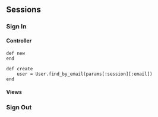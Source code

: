 ## Sessions

### Sign In

#### Controller

	def new
	end

	def	create
		user = User.find_by_email(params[:session][:email])
	end

#### Views

### Sign Out